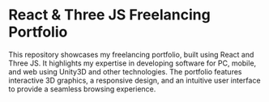# React & Three JS Freelancing Portfolio

This repository showcases my freelancing portfolio, built using React and Three JS. It highlights my expertise in developing software for PC, mobile, and web using Unity3D and other technologies. The portfolio features interactive 3D graphics, a responsive design, and an intuitive user interface to provide a seamless browsing experience.
